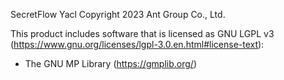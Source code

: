 SecretFlow Yacl
Copyright 2023 Ant Group Co., Ltd.

This product includes software that is licensed as GNU LGPL v3 (https://www.gnu.org/licenses/lgpl-3.0.en.html#license-text):
- The GNU MP Library (https://gmplib.org/)
